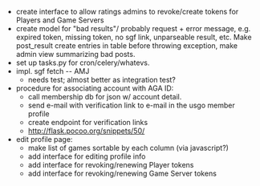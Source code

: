 - create interface to allow ratings admins to revoke/create tokens for Players and Game Servers
- create model for "bad results"/ probably request + error message, e.g. expired token, missing token, no sgf link, unparseable result, etc.  Make post_result create entries in table before throwing exception, make admin view summarizing bad posts.
- set up tasks.py for cron/celery/whatevs.
- impl. sgf fetch -- AMJ
  - needs test; almost better as integration test?
- procedure for associating account with AGA ID:
  - call membership db for json w/ account detail.
  - send e-mail with verification link to e-mail in the usgo member profile
  - create endpoint for verification links
  - http://flask.pocoo.org/snippets/50/
- edit profile page:
  - make list of games sortable by each column (via javascript?)
  - add interface for editing profile info
  - add interface for revoking/renewing Player tokens
  - add interface for revoking/renewing Game Server tokens
